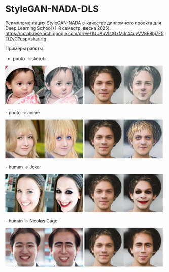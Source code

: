 # StyleGAN-NADA-DLS
Реимплементация StyleGAN-NADA в качестве дипломного проекта для Deep Learning School (1-й семестр, весна 2025).
https://colab.research.google.com/drive/1UUAuVIstGxMJr44uyVV8E8bj7F5TtZyC?usp=sharing

Примеры работы:
- photo -> sketch
<p float="centered">
  <img src="img/Gen_image_adapted_from_Photo_to_Sketch.png" width=49% />
  <img src="img/Real_image_adapted_from_Photo_to_Sketch.png" width=49% />
</p>
- photo -> anime
<p float="centered">
  <img src="img/Gen_image_adapted_from_Photo_to_Anime.png" width=49% />
  <img src="img/Real_image_adapted_from_Photo_to_Anime.png" width=49% />
</p>
- human -> Joker
<p float="centered">
  <img src="img/Gen_image_adapted_from_Person_to_Joker.png" width=49% />
  <img src="img/Real_image_adapted_from_Person_to_Joker.png" width=49% />
</p>
- human -> Nicolas Cage
<p float="centered">
  <img src="img/Gen_image_adapted_from_Person_to_Nicolas Cage.png" width=49% />
  <img src="img/Real_image_adapted_from_Person_to_Nicolas Cage.png" width=49% />
</p>


